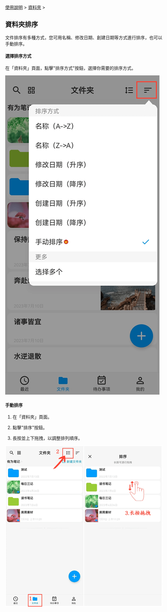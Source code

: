 [使用說明](/dragonnest/drawnote/manual/zh) > [資料夾](/dragonnest/drawnote/manual/zh/folder) >

資料夾排序
---
文件排序有多種方式，您可用名稱、修改日期、創建日期等方式進行排序，也可以手動排序。

#### 選擇排序方式
在「資料夾」頁面，點擊"排序方式"按鈕，選擇你需要的排序方式。

![](imgs/sort_folders1.png)

#### 手動排序
1. 在「資料夾」頁面。

2. 點擊"排序"按鈕。

3. 長按並上下拖拽，以調整排列順序。

![](imgs/sort_folders2.png)